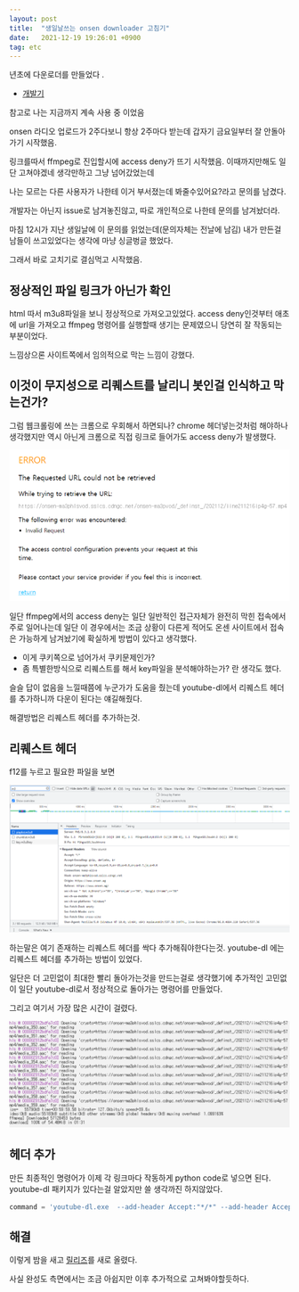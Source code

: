 ```yaml
---
layout: post
title:  "생일날쓰는 onsen downloader 고침기"
date:   2021-12-19 19:26:01 +0900
tag: etc
---
```


년초에 다운로더를 만들었다 .
- [개발기](https://eeeuns.github.io/2021/02/28/onsen/)

참고로 나는 지금까지 계속 사용 중 이었음 

onsen 라디오 업로드가 2주다보니 항상 2주마다 받는데 갑자기 금요일부터 잘 안돌아가기 시작했음.

링크를따서 ffmpeg로 진입할시에 access deny가 뜨기 시작했음. 이때까지만해도 일단 고쳐야겠네 생각만하고 그냥 넘어갔었는데

나는 모르는 다른 사용자가 나한테 이거 부서졌는데 봐줄수있어요?라고 문의를 남겼다.


개발자는 아닌지 issue로 남겨놓진않고, 따로 개인적으로 나한테 문의를 남겨놨더라. 

마침 12시가 지난 생일날에 이 문의를 읽었는데(문의자체는 전날에 남김)
내가 만든걸 남들이 쓰고있었다는 생각에 마냥 싱글벙글 했었다.

그래서 바로 고치기로 결심먹고 시작했음.

## 정상적인 파일 링크가 아닌가 확인

html 따서 m3u8파일을 보니 정상적으로 가져오고있었다.
access deny인것부터 애초에 url을 가져오고 ffmpeg 명령어를 실행할때 생기는 문제였으니 당연히 잘 작동되는 부분이었다.

느낌상으론 사이트쪽에서 임의적으로 막는 느낌이 강했다.

## 이것이 무지성으로 리퀘스트를 날리니 봇인걸 인식하고 막는건가? 

그럼 웹크롤링에 쓰는 크롬으로 우회해서 하면되나? chrome 헤더넣는것처럼 해야하나생각했지만 역시 아닌게 크롬으로 직접 링크로 들어가도 access deny가 발생했다.

![image](/images/onsen/deny.png)


일단 ffmpeg에서의 access deny는 일단 일반적인 접근자체가 완전히 막힌 접속에서 주로 일어나는데 일단 이 경우에서는 조금 상황이 다른게 적어도 온센 사이트에서 접속은 가능하게 남겨놨기에 확실하게 방법이 있다고 생각했다.

- 이게 쿠키쪽으로 넘어가서 쿠키문제인가?
- 좀 특별한방식으로 리퀘스트를 해서 key파일을 분석해야하는가? 란 생각도 했다.

슬슬 답이 없음을 느낄때쯤에 누군가가 도움을 줬는데 youtube-dl에서 리퀘스트 헤더를 추가하니까 다운이 된다는 얘길해줬다.


해결방법은 리퀘스트 헤더를 추가하는것.

## 리퀘스트 헤더

f12를 누르고 필요한 파일을 보면 

![image](/images/onsen/onsen.PNG)

하는말은 여기 존재하는 리퀘스트 헤더를 싹다 추가해줘야한다는것.
youtube-dl 에는 리퀘스트 헤더를 추가하는 방법이 있었다.

일단은 더 고민없이 최대한 빨리 돌아가는것을 만드는걸로 생각했기에 추가적인 고민없이 일단 youtube-dl로서 정상적으로 돌아가는 명령어를 만들었다.

그리고 여기서 가장 많은 시간이 걸렸다.


![image](/images/onsen/down.png)


## 헤더 추가

만든 최종적인 명령어가 이제 각 링크마다 작동하게 python code로 넣으면 된다. youtube-dl 패키지가 있다는걸 알았지만 쓸 생각까진 하지않았다.

```python
command = 'youtube-dl.exe  --add-header Accept:"*/*" --add-header Accept-Encoding:"gzip, deflate, br" --add-header Accept-Language:"ko-KR,ko;q=0.9,en-US;q=0.8,en;q=0.7,ja;q=0.6" --add-header Connection:"keep-alive" --add-header Host:"onsen-ma3phlsvod.sslcs.cdngc.net" --add-header Origin:"https://www.onsen.ag" --add-header Referer:"https://www.onsen.ag/" --add-header "sec-ch-ua: Google Chrome;v=95, Chromium;v=95, ;Not A Brand;v=99" --add-header sec-ch-ua-mobile:"?0" --add-header sec-ch-ua-platform:""Windows"" --add-header Sec-Fetch-Dest:"empty" --add-header Sec-Fetch-Mode:"cors" --add-header Sec-Fetch-Site:"cross-site" --add-header User-Agent:"Mozilla/5.0 (Windows NT 10.0; Win64; x64) AppleWebKit/537.36 (KHTML, like Gecko) Chrome/95.0.4638.69 Safari/537.36"  --extract-audio  --audio-format mp3 '
```


## 해결

이렇게 밤을 새고 [릴리즈](https://github.com/EeeUnS/onsen-downloader/releases/tag/2.0)를 새로 올렸다.


사실 완성도 측면에서는 조금 아쉽지만 이후 추가적으로 고쳐봐야할듯하다.